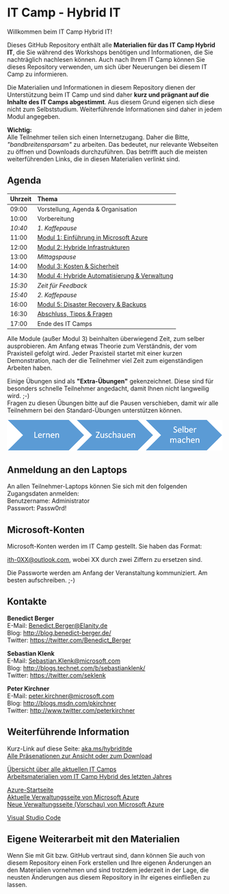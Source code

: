 # IT Camp - Hybrid IT

Willkommen beim IT Camp Hybrid IT!

Dieses GitHub Repository enthält alle **Materialien für das IT Camp Hybrid IT**, die 
Sie während des Workshops benötigen und Informationen, die Sie nachträglich nachlesen können.
Auch nach Ihrem IT Camp können Sie dieses Repository verwenden, um sich über Neuerungen bei 
diesem IT Camp zu informieren.

Die Materialien und Informationen in diesem Repository dienen der Unterstützung beim IT Camp 
und sind daher **kurz und prägnant auf die Inhalte des IT Camps abgestimmt**. Aus diesem Grund 
eigenen sich diese nicht zum Selbststudium. Weiterführende Informationen sind daher in jedem Modul 
angegeben. 

**Wichtig:**  
Alle Teilnehmer teilen sich einen Internetzugang. Daher die Bitte, 
*"bandbreitensparsam"* zu arbeiten. Das bedeutet, nur relevante Webseiten zu öffnen
und Downloads durchzuführen. Das betrifft auch die meisten weiterführenden Links, 
die in diesen Materialien verlinkt sind.

## Agenda

Uhrzeit	| Thema
--------|:---------------------------------
09:00 	| Vorstellung, Agenda & Organisation 
10:00	| Vorbereitung
*10:40*	| *1. Kaffepause*
11:00	| [Modul 1: Einführung in Microsoft Azure](Modul1/)
12:00	| [Modul 2: Hybride Infrastrukturen](Modul2/)
13:00	| *Mittagspause*
14:00	| [Modul 3: Kosten & Sicherheit](Modul3/)
14:30	| [Modul 4: Hybride Automatisierung & Verwaltung](Modul4/)
*15:30*	| *Zeit für Feedback*
*15:40*	| *2. Kaffepause*
16:00	| [Modul 5: Disaster Recovery & Backups](Modul5/)
16:30	| [Abschluss, Tipps & Fragen](Abschluss/)
17:00	| Ende des IT Camps

Alle Module (außer Modul 3) beinhalten überwiegend Zeit, zum selber ausprobieren. Am Anfang etwas Theorie zum Verständnis, 
der vom Praxisteil gefolgt wird. Jeder Praxisteil startet mit einer kurzen Demonstration, nach der die Teilnehmer viel Zeit 
zum eigenständigen Arbeiten haben.

Einige Übungen sind als **"Extra-Übungen"** gekenzeichnet. Diese sind für besonders schnelle Teilnehmer angedacht, damit Ihnen nicht langweilig wird. ;-)  
Fragen zu diesen Übungen bitte auf die Pausen verschieben, damit wir alle Teilnehmern bei den Standard-Übungen unterstützen können.

<img src="images/smart_learn_watch_do.png"/>

## Anmeldung an den Laptops

An allen Teilnehmer-Laptops können Sie sich mit den folgenden Zugangsdaten anmelden:  
Benutzername: Administrator  
Passwort: Passw0rd!

## Microsoft-Konten

Microsoft-Konten werden im IT Camp gestellt. Sie haben das Format:

ith-0XX@outlook.com, wobei XX durch zwei Ziffern zu ersetzen sind.

Die Passworte werden am Anfang der Veranstaltung kommuniziert. Am besten aufschreiben. ;-)

## Kontakte
**Benedict Berger**  
E-Mail: Benedict.Berger@Elanity.de  
Blog: http://blog.benedict-berger.de/   
Twitter: https://twitter.com/Benedict_Berger  

**Sebastian Klenk**  
E-Mail: Sebastian.Klenk@microsoft.com  
Blog: http://blogs.technet.com/b/sebastianklenk/  
Twitter: https://twitter.com/seklenk  

**Peter Kirchner**  
E-Mail: peter.kirchner@microsoft.com  
Blog: http://blogs.msdn.com/pkirchner  
Twitter: http://www.twitter.com/peterkirchner

## Weiterführende Information
Kurz-Link auf diese Seite: [aka.ms/hybriditde](http://aka.ms/hybriditde)  
[Alle Präsenationen zur Ansicht oder zum Download](https://docs.com/peterkirchner/7623/it-camps-hybrid-it-2015)

[Übersicht über alle aktuellen IT Camps](http://aka.ms/itcamps2015)  
[Arbeitsmaterialien vom IT Camp Hybrid des letzten Jahres](http://spickzettel.azurewebsites.net/)

[Azure-Startseite](http://www.azure.com)  
[Aktuelle Verwaltungsseite von Microsoft Azure](http://manage.windowsazure.com)  
[Neue Verwaltungsseite (Vorschau) von Microsoft Azure](http://portal.azure.com)

[Visual Studio Code](https://code.visualstudio.com/)

## Eigene Weiterarbeit mit den Materialien
Wenn Sie mit Git bzw. GitHub vertraut sind, dann können Sie auch von diesem Repository 
einen Fork erstellen und Ihre eigenen Änderungen an den Materialien vornehmen und sind 
trotzdem jederzeit in der Lage, die neusten Änderungen aus diesem Repository in Ihr eigenes 
einfließen zu lassen.  

